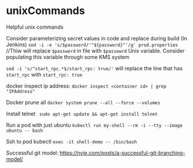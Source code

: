 # unixCommands
Helpful unix commands

Consider parameterizing secret values in code and replace during build (In Jenkins)
`sed -i -e 's/$password/'"${password}"'/g' prod.properties` //Thiw will replace `$password` in file with `$passowrd` Unix variable. Consider populating this variable through some KMS system

`sed -i 's/^start_rpc.*$/start_rpc: true/'` will replace the line that has `start_rpc` with `start_rpc: true` 

docker inspect ip address:
`docker inspect <container id> | grep "IPAddress"`

Docker prune all
`docker system prune --all --force --volumes`

Install telnet ` sudo apt-get update && apt-get install telnet`

Run a pod with just ubuntu `kubectl run my-shell --rm -i --tty --image ubuntu -- bash`

Ssh to pod kubectl `exec -it shell-demo -- /bin/bash`

Successful git model: https://nvie.com/posts/a-successful-git-branching-model/
